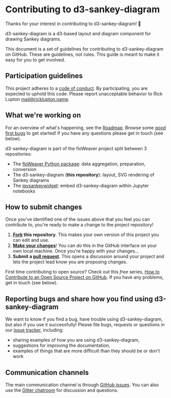 # Contributing to d3-sankey-diagram

Thanks for your interest in contributing to d3-sankey-diagram! :tada: 

d3-sankey-diagram is a d3-based layout and diagram component for drawing Sankey diagrams.

This document is a set of guidelines for contributing to d3-sankey-diagram on GitHub. These are guidelines, not rules. This guide is meant to make it easy for you to get involved.

## Participation guidelines

This project adheres to a [code of conduct](CODE_OF_CONDUCT.md). By participating, you are expected to uphold this code. Please report unacceptable behavior to Rick Lupton <mail@ricklupton.name>.

## What we're working on

For an overview of what's happening, see the [Roadmap](https://github.com/ricklupton/d3-sankey-diagram/projects/1). Browse some [good first bugs](https://github.com/ricklupton/d3-sankey-diagram/labels/good%20first%20bug) to get started! If you have any questions please get in touch (see below).

d3-sankey-diagram is part of the floWeaver project split between 3 repositories:
- The [floWeaver Python package](https://github.com/ricklupton/floweaver): data aggregation, preparation, conversion
- The d3-sankey-diagram (**this repository**): layout, SVG rendering of Sankey diagrams
- The [ipysankeywidget](https://github.com/ricklupton/ipysankeywidget): embed d3-sankey-diagram within Jupyter notebooks

## How to submit changes

Once you've identified one of the issues above that you feel you can contribute to, you're ready to make a change to the project repository!
 
1. **[Fork](https://help.github.com/articles/fork-a-repo/) this repository**. This makes your own version of this project you can edit and use.
2. **[Make your changes](https://guides.github.com/activities/forking/#making-changes)**! You can do this in the GitHub interface on your own local machine. Once you're happy with your changes...
3. **Submit a [pull request](https://help.github.com/articles/proposing-changes-to-a-project-with-pull-requests/)**. This opens a discussion around your project and lets the project lead know you are proposing changes.

First time contributing to open source? Check out this *free* series, [How to Contribute to an Open Source Project on GitHub](https://egghead.io/series/how-to-contribute-to-an-open-source-project-on-github). If you have any problems, get in touch (see below).

## Reporting bugs and share how you find using d3-sankey-diagram

We want to know if you find a bug, have trouble using d3-sankey-diagram, but also if you use it successfully! Please file bugs, requests or questions in our [issue tracker](https://github.com/ricklupton/d3-sankey-diagram/issues/new), including:
- sharing examples of how you are using d3-sankey-diagram, 
- suggestions for improving the documentation,
- examples of things that are more difficult than they should be or don't work

## Communication channels

The main communication channel is through [GitHub issues](https://github.com/ricklupton/d3-sankey-diagram/issues). You can also use the [Gitter chatroom](https://gitter.im/floweaver/Lobby) for discussion and questions.
